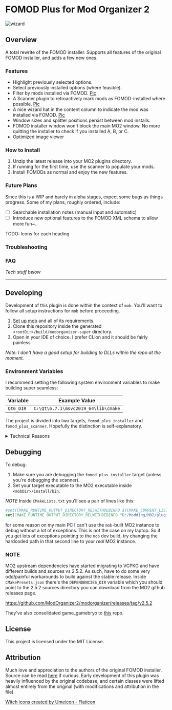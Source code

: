 ﻿# FOMOD Plus for Mod Organizer 2
![wizard](./scanner/resources/wizard.gif)

## Overview
A total rewrite of the FOMOD installer.
Supports all features of the original FOMOD installer, and adds a few new ones.

### Features
- Highlight previously selected options. 
- Select previously installed options (where feasible).
- Filter by mods installed via FOMOD. [Pic](doc/filter.png)
- A Scanner plugin to retroactively mark mods as FOMOD-installed where possible. [Pic](doc/scanner-menu.png)
- A nice wizard hat in the content column to indicate the mod was installed via FOMOD. [Pic](doc/content.png)
- Window sizes and splitter positions persist between mod installs.
- FOMOD installer window won't block the main MO2 window. No more quitting the installer to check if you installed A, B, or C.
- Optimized image viewer

### How to Install
1. Unzip the latest release into your MO2 plugins directory.
2. If running for the first time, use the scanner to populate your mods.
3. Install FOMODs as normal and enjoy the new features.

### Future Plans
Since this is a WIP and barely in alpha stages, expect some bugs as things progress. 
Some of my plans, roughly ordered, include:

- [ ] Searchable installation notes (manual input and automatic)
- [ ] Introduce new optional features to the FOMOD XML schema to allow more fun~.

TODO: Icons for each heading

### Troubleshooting

### FAQ



_Tech stuff below_

---
## Developing

Development of this plugin is done within the context of `mob`.
You'll want to follow all setup instructions for `mob` before proceeding.

1. [Set up mob](https://github.com/ModOrganizer2/mob) and all of its requirements.
2. Clone this repository inside the generated `<rootDir>/build/modorganizer-super` directory.
3. Open in your IDE of choice. I prefer CLion and it should be fairly painless.

*Note: I don't have a good setup for building to DLLs within the repo at the moment.*

### Environment Variables
I recommend setting the following system environment variables to make 
building super seamless:

| Variable  | Example Value                       |
|-----------|-------------------------------------|
| `Qt6_DIR` | `C:\Qt\6.7.1\msvc2019_64\lib\cmake` |


The project is divided into two targets, `fomod_plus_installer` and `fomod_plus_scanner`. Hopefully the 
distinction is self-explanatory.

<details>
  <summary>Technical Reasons</summary>

  MO2 plugin architecture doesn't support providing multiple C++ plugins in one target. Even if it could,
  `FomodPlusScanner` implements `IPluginTool` which conflicts in inheritence with `IPluginInstaller`. 

  Sorry for the headache!
</details>

## Debugging
To debug:
1. Make sure you are debugging the `fomod_plus_installer` target (unless you're debugging the scanner).
2. Set your target executable to the MO2 executable inside `<mobDir>/install/bin`.

*NOTE* Inside `CMakeLists.txt` you'll see a pair of lines like this:
```cmake
#set(CMAKE_RUNTIME_OUTPUT_DIRECTORY_RELWITHDEBINFO ${CMAKE_CURRENT_LIST_DIR}/../../../install/bin/plugins)
set(CMAKE_RUNTIME_OUTPUT_DIRECTORY_RELWITHDEBINFO "D:/Modding/MO2/plugins")
```
for some reason on my main PC I can't use the `mob`-built MO2 instance to debug without a lot 
of exceptions. This is not the case on my laptop. So if you get lots of exceptions pointing to the 
`mob` dev build, try changing the hardcoded path in that second line to your _real_ MO2 instance.

### NOTE
MO2 upstream dependencies have started migrating to VCPKG and have different builds and sources vs 2.5.2. As such,
have to do some very odd/painful workarounds to build against the stable release. Inside `CMakePresets.json` there's the `DEPENDENCIES_DIR`
variable which you should point to the 2.5.2 sources directory you can download from the MO2 github releases page. 

https://github.com/ModOrganizer2/modorganizer/releases/tag/v2.5.2

They've also consolidated game_gamebryo to [this](https://github.com/ModOrganizer2/modorganizer-game_bethesda) repo. 

## License
This project is licensed under the MIT License.

## Attribution
Much love and appreciation to the authors of the original FOMOD installer. Source can be read [here](https://github.com/ModOrganizer2/modorganizer-installer_fomod)
if curious. Early development of this plugin was heavily influenced by the original codebase, and certain classes were lifted
almost entirely from the original (with modifications and attribution in the file).

<a href="https://www.flaticon.com/free-icons/witch" title="witch icons">Witch icons created by Umeicon - Flaticon</a>
